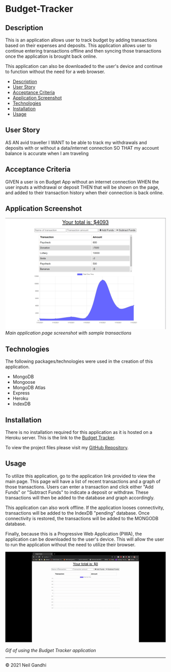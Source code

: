 # Budget-Tracker

## Description

This is an application allows user to track budget by adding transactions based on their expenses and deposits. This application allows user to continue entering transactions offline and then syncing those transactions once the application is brought back online.

This application can also be downloaded to the user's device and continue to function without the need for a web browser.

- [Description](#description)
- [User Story](#user-story)
- [Acceptance Criteria](#acceptance-criteria)
- [Application Screenshot](#application-screenshot)
- [Technologies](#technologies)
- [Installation](#installation)
- [Usage](#usage)

## User Story

AS AN avid traveller
I WANT to be able to track my withdrawals and deposits with or without a data/internet connection
SO THAT my account balance is accurate when I am traveling

## Acceptance Criteria

GIVEN a user is on Budget App without an internet connection
WHEN the user inputs a withdrawal or deposit
THEN that will be shown on the page, and added to their transaction history when their connection is back online.

## Application Screenshot

![Budget Tracker Application](./assets/images/Budget-App.png "Budget Tracker Application")
_Main application page screenshot with sample transactions_

## Technologies

The following packages/technologies were used in the creation of this application.

- MongoDB
- Mongoose
- MongoDB Atlas
- Express
- Heroku
- IndexDB

## Installation

There is no installation required for this application as it is hosted on a Heroku server. This is the link to the [Budget Tracker](https://mighty-eyrie-92459.herokuapp.com/).

To view the project files please visit my [GitHub Repository](https://github.com/ntch2000/budget-tracker).

## Usage

To utilize this application, go to the application link provided to view the main page. This page will have a list of recent transactions and a graph of those transactions. Users can enter a transaction and click either "Add Funds" or "Subtract Funds" to indicate a deposit or withdraw. These transactions will then be added to the database and graph accordingly.

This application can also work offline. If the application looses connectivity, transactions will be added to the IndexDB "pending" database. Once connectivity is restored, the transactions will be added to the MONGODB database.

Finally, because this is a Progressive Web Application (PWA), the application can be downloaded to the user's device. This will allow the user to run the application without the need to utilize their browser.

![Budget Application Demo GIF](./assets/gif/demo.gif "Budget Tracker Demo GIF")

_Gif of using the Budget Tracker application_

---

© 2021 Neil Gandhi
